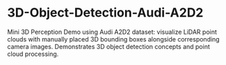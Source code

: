 # 3D-Object-Detection-Audi-A2D2
Mini 3D Perception Demo using Audi A2D2 dataset: visualize LiDAR point clouds with manually placed 3D bounding boxes alongside corresponding camera images. Demonstrates 3D object detection concepts and point cloud processing.
